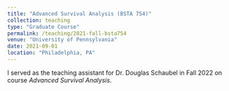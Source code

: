 ```yaml
---
title: "Advanced Survival Analysis (BSTA 754)"
collection: teaching
type: "Graduate Course"
permalink: /teaching/2021-fall-bsta754
venue: "University of Pennsylvania"
date: 2021-09-01
location: "Philadelphia, PA"
---
```

I served as the teaching assistant for Dr. Douglas Schaubel in Fall 2022 on course *Advanced Survival Analysis*.
